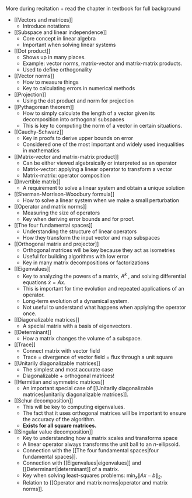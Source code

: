 
More during recitation + read the chapter in textbook for full background

- [[Vectors and matrices]]
	- Introduce notations
- [[Subspace and linear independence]]
	- Core concept in linear algebra
	- Important when solving linear systems
- [[Dot product]]
	- Shows up in many places.
	- Example: vector norms, matrix-vector and matrix-matrix products.
	- Used to define orthogonality
- [[Vector norms]]
	- How to measure things
	- Key to calculating errors in numerical methods
- [[Projection]]
	- Using the dot product and norm for projection
- [[Pythagorean theorem]]
	- How to simply calculate the length of a vector given its decomposition into orthogonal subspaces
	- This is key to computing the norm of a vector in certain situations.
- [[Cauchy-Schwarz]]
	- Key in proofs to derive upper bounds on error
	- Considered one of the most important and widely used inequalities in mathematics
- [[Matrix-vector and matrix-matrix product]]
	- Can be either viewed algebraically or interpreted as an operator
	- Matrix-vector: applying a linear operator to transform a vector
	- Matrix-matrix: operator composition
- [[Invertible matrix]]
	- A requirement to solve a linear system and obtain a unique solution
- [[Sherman-Morrison-Woodbury formula]]
	- How to solve a linear system when we make a small perturbation
- [[Operator and matrix norms]]
	- Measuring the size of operators
	- Key when deriving error bounds and for proof.
- [[The four fundamental spaces]]
	- Understanding the structure of linear operators
	- How they transform the input vector and map subspaces
- [[Orthogonal matrix and projector]]
	- Orthogonal matrices will be key because they act as isometries
	- Useful for building algorithms with low error
	- Key in many matrix decompositions or factorizations
- [[Eigenvalues]]
	- Key to analyzing the powers of a matrix, $A^k$ , and solving differential equations $\dot{x} = Ax$.
	- This is important for time evolution and repeated applications of an operator.
	- Long-term evolution of a dynamical system.
	- Not useful to understand what happens when applying the operator once.
- [[Diagonalizable matrices]]
	- A special matrix with a basis of eigenvectors.
- [[Determinant]]
	- How a matrix changes the volume of a subspace.
- [[Trace]]
	- Connect matrix with vector field
	- Trace = divergence of vector field = flux through a unit square
- [[Unitarily diagonalizable matrices]]
	- The simplest and most accurate case
	- Diagonalizable + orthogonal matrices!
- [[Hermitian and symmetric matrices]]
	- An important special case of [[Unitarily diagonalizable matrices|unitarily diagonalizable matrices]].
- [[Schur decomposition]]
	- This will be key to computing eigenvalues.
	- The fact that it uses orthogonal matrices will be important to ensure the accuracy of the algorithm.
	- **Exists for all square matrices.**
- [[Singular value decomposition]]
	- Key to understanding how a matrix scales and transforms space
	- A linear operator always transforms the unit ball to an $n$-ellipsoid.
	- Connection with the [[The four fundamental spaces|four fundamental spaces]].
	- Connection with [[Eigenvalues|eigenvalues]] and [[Determinant|determinant]] of a matrix.
	- Key when solving least-squares problems: $\min_x \|Ax-b\|_2$.
	- Relation to [[Operator and matrix norms|operator and matrix norms]].